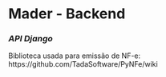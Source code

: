 <h1><b>Mader - Backend</b></h1>
<h3><i>API Django</i></h3>

<p> Biblioteca usada para emissão de NF-e: https://github.com/TadaSoftware/PyNFe/wiki
</p>